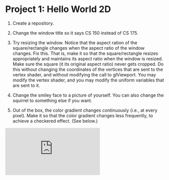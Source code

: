# Project 1: Hello World 2D

1. Create a repository.

2. Change the window title so it says CS 150 instead of CS 175.

3. Try resizing the window. Notice that the aspect ration of the square/rectangle changes when the aspect ratio of the window changes.  Fix this.  That is, make it so that the square/rectangle resizes appropriately and maintains its aspect ratio when the window is resized.  Make sure the square (it its original aspect ratio) never gets cropped. Do this without changing the coordinates of the vertices that are sent to the vertex shader, and without modifying the call to glViewport. You may modify the vertex shader, and you may modify the uniform variables that are sent to it.

4. Change the smiley face to a picture of yourself. You can also change the squirrel to something else if you want.

5. Out of the box, the color gradient changes continuously (i.e., at every pixel).  Make it so that the color gradient changes less frequently, to achieve a checkered effect.  (See below.)

![asdf](https://eureka.westmont.edu/pluginfile.php?file=/116322/mod_assignment/intro/asst1done.png)
